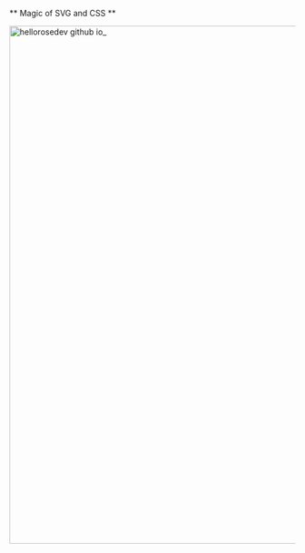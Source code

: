 ** Magic of SVG and CSS **

<img width="1920" height="911" alt="hellorosedev github io_" src="https://github.com/user-attachments/assets/c9265a79-43be-42e5-81f5-9eae1538db8e" />

